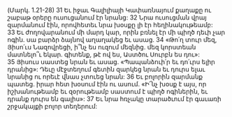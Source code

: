 (Մարկ. 1.21-28)
31 Եւ իջաւ Գալիլիայի Կափառնայում քաղաքը ու շաբաթ օրերը ուսուցանում էր նրանց: 32 Նրա ուսուցման վրայ զարմանում էին, որովհետեւ նրա խօսքը լի էր հեղինակութեամբ: 33 Եւ ժողովարանում մի մարդ կար, որին բռնել էր մի պիղծ դեւի չար ոգին. սա բարձր ձայնով աղաղակեց եւ ասաց. 34 «Թո՛ղ տուր մեզ, Յիսո՛ւս Նազովրեցի, ի՞նչ ես ուզում մեզնից. մեզ կորստեան մատնելո՞ւ եկար. գիտենք, թէ ով ես, Աստծու Սուրբն ես դու»: 35 Յիսուս սաստեց նրան եւ ասաց. «Պապանձուի՛ր եւ դո՛ւրս ելիր դրանից»: Դեւը մէջտեղում գետին զարկեց նրան եւ դուրս ելաւ նրանից ու որեւէ վնաս չտուեց նրան: 36 Եւ բոլորին զարմանք պատեց. իրար հետ խօսում էին ու ասում. «Ի՜նչ խօսք է այս, որ իշխանութեամբ եւ զօրութեամբ սաստում է պիղծ ոգիներին, եւ դրանք դուրս են գալիս»: 37 Եւ նրա հռչակը տարածւում էր գաւառի շրջակայքի բոլոր տեղերում:
